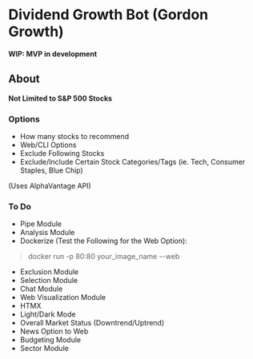 # Dividend Growth Bot (Gordon Growth)

**WIP: MVP in development**

## About

**Not Limited to S&P 500 Stocks**

### Options
- How many stocks to recommend
- Web/CLI Options
- Exclude Following Stocks
- Exclude/Include Certain Stock Categories/Tags (ie. Tech, Consumer Staples, Blue Chip)

(Uses AlphaVantage API)

### To Do
- Pipe Module
- Analysis Module
- Dockerize
(Test the Following for the Web Option):
> docker run -p 80:80 your_image_name --web

- Exclusion Module
- Selection Module
- Chat Module
- Web Visualization Module
- HTMX
- Light/Dark Mode
- Overall Market Status (Downtrend/Uptrend)
- News Option to Web
- Budgeting Module
- Sector Module